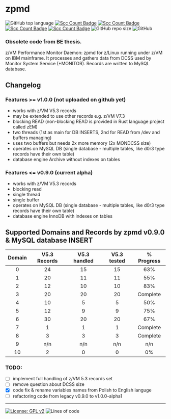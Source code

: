 # zpmd
![GitHub top language](https://img.shields.io/github/languages/top/pak-center/zpmd?style=plastic)
[![Scc Count Badge](https://sloc.xyz/github/pak-center/zpmd/)](https://github.com/pak-center/zpmd/)
[![Scc Count Badge](https://sloc.xyz/github/pak-center/zpmd/?category=code)](https://github.com/pak-center/zpmd/)
[![Scc Count Badge](https://sloc.xyz/github/pak-center/zpmd/?category=comments)](https://github.com/pak-center/zpmd/)
[![Scc Count Badge](https://sloc.xyz/github/pak-center/zpmd/?category=blanks)](https://github.com/pak-center/zpmd/)
![GitHub repo size](https://img.shields.io/github/repo-size/pak-center/zpmd?style=plastic)
![GitHub](https://img.shields.io/github/license/pak-center/zpmd?style=plastic)

### Obsolete code from BE thesis.

z/VM Performance Monitor Daemon: zpmd for z/Linux running under z/VM on IBM mainframe. It processes and gathers data from DCSS used by Monitor System Service (*MONITOR). Records are written to MySQL database. 

## Changelog

### Features >= v1.0.0 (not uploaded on github yet)

- works with z/VM V5.3 records
- may be extended to use other records e.g. z/VM V7.3
- blocking READ (non-blocking READ is provided in Rust language project called zEM)
- two threads (1st as main for DB INSERTS, 2nd for READ from /dev and buffers managing)
- uses two buffers but needs 2x more memory (2x MONDCSS size)
- operates on MySQL DB (single database - multiple tables, like d0r3 type records have their own table)
- database engine Archive without indexes on tables

### Features <= v0.9.0 (current alpha)

- works with z/VM V5.3 records
- blocking read
- single thread
- single buffer
- operates on MySQL DB (single database - multiple tables, like d0r3 type records have their own table)
- database engine InnoDB with indexes on tables

## Supported Domains and Records by zpmd v0.9.0 & MySQL database INSERT

| Domain | V5.3 Records | V5.3 handled | V5.3 tested | % Progress |
| :---: | :---: | :---: | :---: | :---: |
| 0 | 24 | 15 | 15 | 63% |
| 1 | 20 | 11 | 11 | 55% |
| 2 | 12 | 10 | 10 | 83% |
| 3 | 20 | 20 | 20 | Complete |
| 4 | 10 | 5 | 5 | 50% |
| 5 | 12 | 9 | 9 | 75% |
| 6 | 30 | 20 | 20 | 67% |
| 7 | 1 | 1 | 1 | Complete |
| 8 | 3 | 3 | 3 | Complete |
| 9 | n/n | n/n | n/n | n/n |
| 10 | 2 | 0 | 0 | 0% |

### TODO:

- [ ] implement full handling of z/VM 5.3 records set 
- [ ] remove question about DCSS size
- [X] code fix & rename variables names from Polish to English languge
- [ ] refactoring code from legacy v0.9.0 to v1.0.0-alpha1

---

[![License: GPL v2](https://img.shields.io/badge/License-GPL_v2-blue.svg)](https://www.gnu.org/licenses/old-licenses/gpl-2.0.en.html)
![Lines of code](https://img.shields.io/tokei/lines/github/pak-center/zpmd?label=total%20lines%20of%20code&style=plastic)
